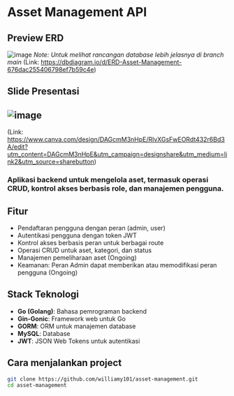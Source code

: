 # Asset Management API

## Preview ERD 
![image](https://github.com/user-attachments/assets/a5243dbf-b45c-49ad-a926-0ce5697b3ab2)
*Note: Untuk melihat rancangan database lebih jelasnya di branch main*
(Link: https://dbdiagram.io/d/ERD-Asset-Management-676dac255406798ef7b59c4e)

## Slide Presentasi 
## ![image](https://github.com/user-attachments/assets/876e6272-ddb8-4e9a-b5dd-ab4a1c88d037)
(Link: https://www.canva.com/design/DAGcmM3nHpE/RlvXGsFwEORdt432r6Bd3A/edit?utm_content=DAGcmM3nHpE&utm_campaign=designshare&utm_medium=link2&utm_source=sharebutton)


 ### Aplikasi backend untuk mengelola aset, termasuk operasi CRUD, kontrol akses berbasis role, dan manajemen pengguna.

## Fitur

- Pendaftaran pengguna dengan peran (admin, user)
- Autentikasi pengguna dengan token JWT
- Kontrol akses berbasis peran untuk berbagai route
- Operasi CRUD untuk aset, kategori, dan status
- Manajemen pemeliharaan aset (Ongoing)
- Keamanan: Peran Admin dapat memberikan atau memodifikasi peran pengguna (Ongoing)

## Stack Teknologi

- **Go (Golang)**: Bahasa pemrograman backend
- **Gin-Gonic**: Framework web untuk Go
- **GORM**: ORM untuk manajemen database
- **MySQL**: Database
- **JWT**: JSON Web Tokens untuk autentikasi

## Cara menjalankan project
```bash
git clone https://github.com/williamy101/asset-management.git
cd asset-management
